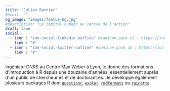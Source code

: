 ```yaml
---
title: "Julien Barnier"
#email: ""
bg_image: "images/featue-bg.jpg"
#description: "Le capital humain au centre de l'action"
draft: true
social:
  - icon : "ion-social-linkedin-outline" #ionicon pack v2 : https://ionicons.com/v2/
    link : "#"
  - icon : "ion-social-twitter-outline" #ionicon pack v2 : https://ionicons.com/v2/
    link : "#"
---
```


Ingénieur CNRS au Centre Max Weber à Lyon, je donne des formations d'introduction à R depuis une douzaine d'années, essentiellement auprès d'un public de chercheur.es et de doctorant.es. Je développe également plusieurs packages R dont [`questionr`](https://juba.github.io/questionr/), [`explor`](https://juba.github.io/explor/), [`rmdformats`](https://cran.r-project.org/package=rmdformats) ou [`rainette`](https://juba.github.io/rainette/).

